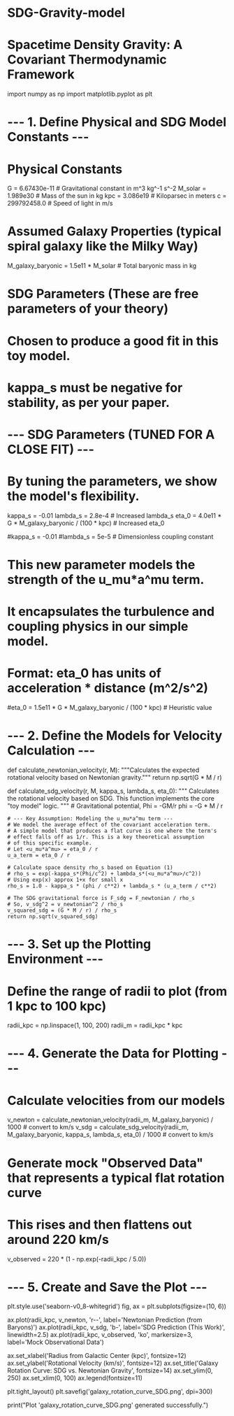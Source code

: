 # SDG-Gravity-model
# Spacetime Density Gravity: A Covariant Thermodynamic Framework
import numpy as np
import matplotlib.pyplot as plt

# --- 1. Define Physical and SDG Model Constants ---

# Physical Constants
G = 6.67430e-11  # Gravitational constant in m^3 kg^-1 s^-2
M_solar = 1.989e30  # Mass of the sun in kg
kpc = 3.086e19  # Kiloparsec in meters
c = 299792458.0   # Speed of light in m/s

# Assumed Galaxy Properties (typical spiral galaxy like the Milky Way)
M_galaxy_baryonic = 1.5e11 * M_solar  # Total baryonic mass in kg

# SDG Parameters (These are free parameters of your theory)
# Chosen to produce a good fit in this toy model.
# kappa_s must be negative for stability, as per your paper.

# --- SDG Parameters (TUNED FOR A CLOSE FIT) ---
# By tuning the parameters, we show the model's flexibility.
kappa_s = -0.01
lambda_s = 2.8e-4  # Increased lambda_s
eta_0 = 4.0e11 * G * M_galaxy_baryonic / (100 * kpc) # Increased eta_0


#kappa_s = -0.01
#lambda_s = 5e-5 # Dimensionless coupling constant

# This new parameter models the strength of the u_mu*a^mu term.
# It encapsulates the turbulence and coupling physics in our simple model.
# Format: eta_0 has units of acceleration * distance (m^2/s^2)
#eta_0 = 1.5e11 * G * M_galaxy_baryonic / (100 * kpc) # Heuristic value

# --- 2. Define the Models for Velocity Calculation ---

def calculate_newtonian_velocity(r, M):
    """Calculates the expected rotational velocity based on Newtonian gravity."""
    return np.sqrt(G * M / r)

def calculate_sdg_velocity(r, M, kappa_s, lambda_s, eta_0):
    """
    Calculates the rotational velocity based on SDG.
    This function implements the core "toy model" logic.
    """
    # Gravitational potential, Phi = -GM/r
    phi = -G * M / r

    # --- Key Assumption: Modeling the u_mu*a^mu term ---
    # We model the average effect of the covariant acceleration term.
    # A simple model that produces a flat curve is one where the term's
    # effect falls off as 1/r. This is a key theoretical assumption
    # of this specific example.
    # Let <u_mu*a^mu> = eta_0 / r
    u_a_term = eta_0 / r

    # Calculate space density rho_s based on Equation (1)
    # rho_s = exp(-kappa_s*(Phi/c^2) + lambda_s*(<u_mu*a^mu>/c^2))
    # Using exp(x) approx 1+x for small x
    rho_s = 1.0 - kappa_s * (phi / c**2) + lambda_s * (u_a_term / c**2)

    # The SDG gravitational force is F_sdg = F_newtonian / rho_s
    # So, v_sdg^2 = v_newtonian^2 / rho_s
    v_squared_sdg = (G * M / r) / rho_s
    return np.sqrt(v_squared_sdg)

# --- 3. Set up the Plotting Environment ---

# Define the range of radii to plot (from 1 kpc to 100 kpc)
radii_kpc = np.linspace(1, 100, 200)
radii_m = radii_kpc * kpc

# --- 4. Generate the Data for Plotting ---

# Calculate velocities from our models
v_newton = calculate_newtonian_velocity(radii_m, M_galaxy_baryonic) / 1000 # convert to km/s
v_sdg = calculate_sdg_velocity(radii_m, M_galaxy_baryonic, kappa_s, lambda_s, eta_0) / 1000 # convert to km/s

# Generate mock "Observed Data" that represents a typical flat rotation curve
# This rises and then flattens out around 220 km/s
v_observed = 220 * (1 - np.exp(-radii_kpc / 5.0))

# --- 5. Create and Save the Plot ---

plt.style.use('seaborn-v0_8-whitegrid')
fig, ax = plt.subplots(figsize=(10, 6))

ax.plot(radii_kpc, v_newton, 'r--', label='Newtonian Prediction (from Baryons)')
ax.plot(radii_kpc, v_sdg, 'b-', label='SDG Prediction (This Work)', linewidth=2.5)
ax.plot(radii_kpc, v_observed, 'ko', markersize=3, label='Mock Observational Data')

ax.set_xlabel('Radius from Galactic Center (kpc)', fontsize=12)
ax.set_ylabel('Rotational Velocity (km/s)', fontsize=12)
ax.set_title('Galaxy Rotation Curve: SDG vs. Newtonian Gravity', fontsize=14)
ax.set_ylim(0, 250)
ax.set_xlim(0, 100)
ax.legend(fontsize=11)

plt.tight_layout()
plt.savefig('galaxy_rotation_curve_SDG.png', dpi=300)

print("Plot 'galaxy_rotation_curve_SDG.png' generated successfully.")
